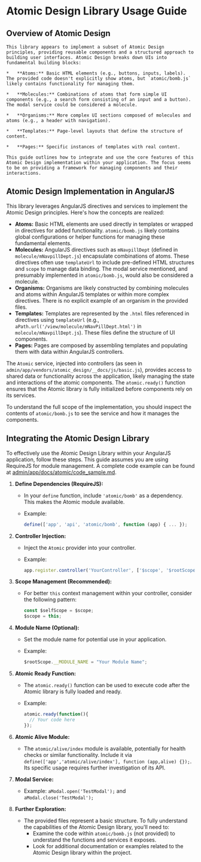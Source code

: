 # Atomic Design Library Usage Guide

 ## Overview of Atomic Design

    This library appears to implement a subset of Atomic Design principles, providing reusable components and a structured approach to building user interfaces. Atomic Design breaks down UIs into fundamental building blocks:

    *   **Atoms:** Basic HTML elements (e.g., buttons, inputs, labels). The provided code doesn't explicitly show atoms, but `atomic/bomb.js` likely contains functionality for managing them.

    *   **Molecules:** Combinations of atoms that form simple UI components (e.g., a search form consisting of an input and a button).  The modal service could be considered a molecule.

    *   **Organisms:** More complex UI sections composed of molecules and atoms (e.g., a header with navigation).

    *   **Templates:** Page-level layouts that define the structure of content.

    *   **Pages:** Specific instances of templates with real content.

    This guide outlines how to integrate and use the core features of this Atomic Design implementation within your application. The focus seems to be on providing a framework for managing components and their interactions.

## Atomic Design Implementation in AngularJS

This library leverages AngularJS directives and services to implement the Atomic Design principles. Here's how the concepts are realized:

*   **Atoms:** Basic HTML elements are used directly in templates or wrapped in directives for added functionality. `atomic/bomb.js` likely contains global configurations or helper functions for managing these fundamental elements.
*   **Molecules:**  AngularJS directives such as `mNavpillDept` (defined in `molecule/mNavpillDept.js`) encapsulate combinations of atoms. These directives often use `templateUrl` to include pre-defined HTML structures and `scope` to manage data binding. The modal service mentioned, and presumably implemented in `atomic/bomb.js`, would also be considered a molecule.
*   **Organisms:** Organisms are likely constructed by combining molecules and atoms within AngularJS templates or within more complex directives. There is no explicit example of an organism in the provided files.
*   **Templates:** Templates are represented by the `.html` files referenced in directives using `templateUrl` (e.g., `aPath.url('/view/molecule/mNavPillDept.html')` in `molecule/mNavpillDept.js`). These files define the structure of UI components.
*   **Pages:** Pages are composed by assembling templates and populating them with data within AngularJS controllers.

The `Atomic` service, injected into controllers (as seen in `admin/app/vendors/atomic_design/__docs/js/basic.js`), provides access to shared data or functionality across the application, likely managing the state and interactions of the atomic components. The `atomic.ready()` function ensures that the Atomic library is fully initialized before components rely on its services.

To understand the full scope of the implementation, you should inspect the contents of `atomic/bomb.js` to see the service and how it manages the components.


## Integrating the Atomic Design Library

To effectively use the Atomic Design Library within your AngularJS application, follow these steps. This guide assumes you are using RequireJS for module management.  A complete code example can be found at [admin/app/docs/atomic/code_sample.md](admin/app/docs/atomic/code_sample.md).

1.  **Define Dependencies (RequireJS):**

    *   In your `define` function, include `'atomic/bomb'` as a dependency. This makes the Atomic module available.
    *   Example:

        ```javascript
        define(['app', 'api', 'atomic/bomb', function (app) { ... });
        ```

2.  **Controller Injection:**

    *   Inject the `Atomic` provider into your controller.
    *   Example:

        ```javascript
        app.register.controller('YourController', ['$scope', '$rootScope', 'api', 'Atomic', function ($scope, $rootScope, api, atomic) { ... });
        ```

3.  **Scope Management (Recommended):**

    *   For better `this` context management within your controller, consider the following pattern:

        ```javascript
        const $selfScope = $scope;
        $scope = this;
        ```

4.  **Module Name (Optional):**

    *   Set the module name for potential use in your application.
    *   Example:

        ```javascript
        $rootScope.__MODULE_NAME = "Your Module Name";
        ```

5.  **Atomic Ready Function:**

    *   The `atomic.ready()` function can be used to execute code after the Atomic library is fully loaded and ready.
    *   Example:

        ```javascript
        atomic.ready(function(){
          // Your code here
        });
        ```


6.  **Atomic Alive Module:**

    *   The `atomic/alive/index` module is available, potentially for health checks or similar functionality. Include it via `define(['app','atomic/alive/index'], function (app,alive) {});`. Its specific usage requires further investigation of its API.

7.  **Modal Service:**

    *   Example: `aModal.open('TestModal');` and `aModal.close('TestModal');`
8.  **Further Exploration:**

    *   The provided files represent a basic structure. To fully understand the capabilities of the Atomic Design library, you'll need to:
        *   Examine the code within `atomic/bomb.js` (not provided) to understand the functions and services it exposes.
        *   Look for additional documentation or examples related to the Atomic Design library within the project.
